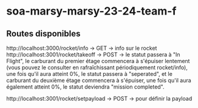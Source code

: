 # soa-marsy-marsy-23-24-team-f


## Routes disponibles

http://localhost:3000/rocket/info -> GET -> info sur le rocket  
http://localhost:3001/rocket/takeoff -> POST -> 
le statut passera à "In Flight", le carburant du premier étage commencera à s'épuiser lentement (vous pouvez le consulter en rafraîchissant périodiquement rocket/info), une fois qu'il aura atteint 0%, le statut passera à "seperated", et le carburant du deuxième étage commencera à s'épuiser, une fois qu'il aura également atteint 0%, le statut deviendra "mission completed".

http://localhost:3001/rocket/setpayload -> POST -> pour définir la payload
